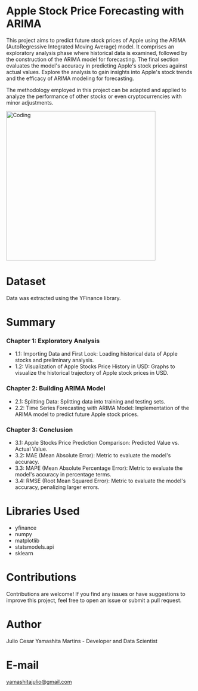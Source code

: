 # Apple Stock Price Forecasting with ARIMA

This project aims to predict future stock prices of Apple using the ARIMA (AutoRegressive Integrated Moving Average) model. It comprises an exploratory analysis phase where historical data is examined, followed by the construction of the ARIMA model for forecasting. The final section evaluates the model's accuracy in predicting Apple's stock prices against actual values. Explore the analysis to gain insights into Apple's stock trends and the efficacy of ARIMA modeling for forecasting.

The methodology employed in this project can be adapted and applied to analyze the performance of other stocks or even cryptocurrencies with minor adjustments.

<img align="center" alt="Coding" width="400" src="https://qph.cf2.quoracdn.net/main-qimg-dbf50fd06d454dca02477f637b2fba73">

# Dataset
Data was extracted using the YFinance library.

# Summary
### Chapter 1: Exploratory Analysis
- 1.1: Importing Data and First Look: Loading historical data of Apple stocks and preliminary analysis.
- 1.2: Visualization of Apple Stocks Price History in USD: Graphs to visualize the historical trajectory of Apple stock prices in USD.
### Chapter 2: Building ARIMA Model
- 2.1: Splitting Data: Splitting data into training and testing sets.
- 2.2: Time Series Forecasting with ARIMA Model: Implementation of the ARIMA model to predict future Apple stock prices.
### Chapter 3: Conclusion
- 3.1: Apple Stocks Price Prediction Comparison: Predicted Value vs. Actual Value.
- 3.2: MAE (Mean Absolute Error): Metric to evaluate the model's accuracy.
- 3.3: MAPE (Mean Absolute Percentage Error): Metric to evaluate the model's accuracy in percentage terms.
- 3.4: RMSE (Root Mean Squared Error): Metric to evaluate the model's accuracy, penalizing larger errors.

# Libraries Used
- yfinance
- numpy
- matplotlib
- statsmodels.api
- sklearn

# Contributions
Contributions are welcome! If you find any issues or have suggestions to improve this project, feel free to open an issue or submit a pull request.

# Author
Julio Cesar Yamashita Martins - Developer and Data Scientist

# E-mail
yamashitajulio@gmail.com
